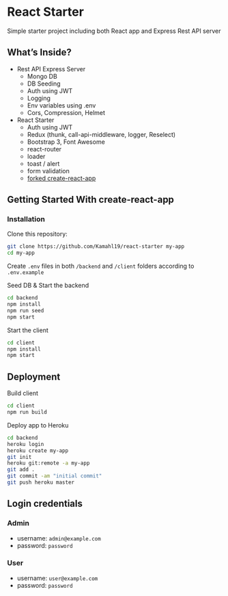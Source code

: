 # React Starter

Simple starter project including both React app and Express Rest API server

## What’s Inside?

* Rest API Express Server
    * Mongo DB
    * DB Seeding
    * Auth using JWT
    * Logging
    * Env variables using .env
    * Cors, Compression, Helmet
* React Starter
    * Auth using JWT
    * Redux (thunk, call-api-middleware, logger, Reselect)
    * Bootstrap 3, Font Awesome
    * react-router
    * loader
    * toast / alert
    * form validation
    * [forked create-react-app](https://github.com/Kamahl19/create-react-app/tree/kamahl19-customizations/packages/react-scripts)

## Getting Started With create-react-app

### Installation

Clone this repository:

```sh
git clone https://github.com/Kamahl19/react-starter my-app
cd my-app
```

Create ``.env`` files in both ``/backend`` and ``/client`` folders according to ``.env.example``

Seed DB & Start the backend

```sh
cd backend
npm install
npm run seed
npm start
```

Start the client

```sh
cd client
npm install
npm start
```

## Deployment

Build client
```sh
cd client
npm run build
```

Deploy app to Heroku
```sh
cd backend
heroku login
heroku create my-app
git init
heroku git:remote -a my-app
git add .
git commit -am "initial commit"
git push heroku master
```

## Login credentials

### Admin

* username: `admin@example.com`
* password: `password`

### User

* username: `user@example.com`
* password: `password`
